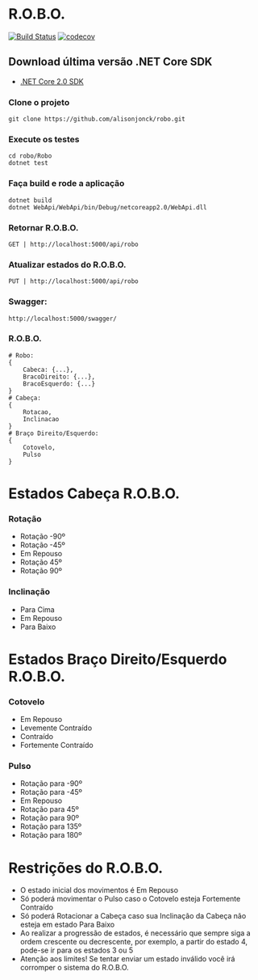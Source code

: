 # R.O.B.O.

[![Build Status](https://travis-ci.org/alisonjonck/robo.svg?branch=dev)](https://travis-ci.org/alisonjonck/robo) [![codecov](https://codecov.io/gh/alisonjonck/robo/branch/dev/graph/badge.svg)](https://codecov.io/gh/alisonjonck/robo)

## Download última versão .NET Core SDK

* [.NET Core 2.0 SDK](https://www.microsoft.com/net/download/windows)

### Clone o projeto
```
git clone https://github.com/alisonjonck/robo.git
```

### Execute os testes
```
cd robo/Robo
dotnet test
```

### Faça build e rode a aplicação
```
dotnet build
dotnet WebApi/WebApi/bin/Debug/netcoreapp2.0/WebApi.dll
```
### Retornar R.O.B.O.
```
GET | http://localhost:5000/api/robo
```
### Atualizar estados do R.O.B.O.
```
PUT | http://localhost:5000/api/robo
```

### Swagger:

```http://localhost:5000/swagger/```

### R.O.B.O.
```
# Robo:
{
    Cabeca: {...},
    BracoDireito: {...},
    BracoEsquerdo: {...}
}
# Cabeça:
{
    Rotacao,
    Inclinacao
}
# Braço Direito/Esquerdo:
{
    Cotovelo,
    Pulso
}
```
# Estados Cabeça R.O.B.O.

### Rotação
* Rotação -90º
* Rotação -45º
* Em Repouso
* Rotação 45º
* Rotação 90º

### Inclinação
* Para Cima
* Em Repouso
* Para Baixo

# Estados Braço Direito/Esquerdo R.O.B.O.

### Cotovelo
* Em Repouso
* Levemente Contraído
* Contraído
* Fortemente Contraído

### Pulso
* Rotação para -90º
* Rotação para -45º
* Em Repouso
* Rotação para 45º
* Rotação para 90º
* Rotação para 135º
* Rotação para 180º


# Restrições do R.O.B.O.

* O estado inicial dos movimentos é Em Repouso
* Só poderá movimentar o Pulso caso o Cotovelo esteja Fortemente Contraído
* Só poderá Rotacionar a Cabeça caso sua Inclinação da Cabeça não esteja em estado Para Baixo
* Ao realizar a progressão de estados, é necessário que sempre siga a ordem crescente ou decrescente, por exemplo, a partir do estado 4, pode-se ir para os estados 3 ou 5
* Atenção aos limites! Se tentar enviar um estado inválido você irá corromper o sistema do R.O.B.O.
